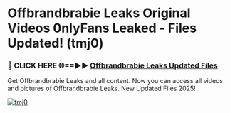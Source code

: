 # Offbrandbrabie Leaks Original Videos 0nlyFans Leaked - Files Updated! (tmj0)

<h3>🔴 CLICK HERE 🌐==►► <a href="https://tinyurl.com/x26r9saj" rel="nofollow">Offbrandbrabie Leaks Updated Files</a></h3>

Get Offbrandbrabie Leaks and all content. Now you can access all videos and pictures of Offbrandbrabie Leaks. New Updated Files 2025!

[![tmj0](https://i.imgur.com/LkgZPqh.gif)](https://tinyurl.com/x26r9saj)

